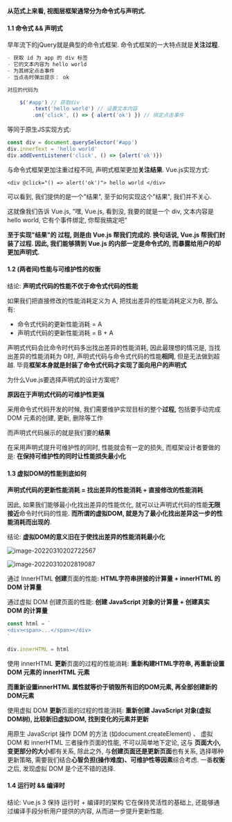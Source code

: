 **从范式上来看, 视图层框架通常分为命令式与声明式.**

#### 1.1 命令式 && 声明式

早年流下的jQuery就是典型的命令式框架. 命令式框架的一大特点就是**关注过程**.

```js
- 获取 id 为 app 的 div 标签
- 它的文本内容为 hello world
- 为其绑定点击事件
- 当点击时弹出提示： ok

对应的代码为 

	$('#app') // 获取div
		.text('hello world') // 设置文本内容
		.on('click', () => { alert('ok') }) // 绑定点击事件
```

等同于原生JS实现方式:

```js
const div = document.querySelector('#app')
div.innerText = 'hello world'
div.addEventListener('click', () => {alert('ok')})
```



与命令式框架更加注重过程不同, 声明式框架更加**关注结果**. Vue.js实现方式:

```vue
<div @click="() => alert('ok')"> hello world </div>
```

可以看到, 我们提供的是一个"结果", 至于如何实现这个"结果", 我们并不关心.

这就像我们告诉 Vue.js, ”嘿, Vue.js, 看到没, 我要的就是一个 div, 文本内容是 hello world, 它有个事件绑定, 你帮我搞定吧“

**至于实现"结果"的 过程, 则是由 Vue.js 帮我们完成的. 换句话说, Vue.js 帮我们封装了过程. 因此, 我们能够猜到 Vue.js 的内部一定是命令式的, 而暴露给用户的却更加声明式.**



#### 1.2 (两者间)性能与可维护性的权衡

结论: **声明式代码的性能不优于命令式代码的性能**

如果我们把直接修改的性能消耗定义为 A, 把找出差异的性能消耗定义为B, 那么有: 

- 命令式代码的更新性能消耗 = A
- 声明式代码的更新性能消耗 = B + A

声明式代码会比命令时代码多出找出差异的性能消耗, 因此最理想的情况是, 当找出差异的性能消耗为 0时, 声明式代码与命令式代码的性能**相同**, 但是无法做到超越. 毕竟**框架本身就是封装了命令式代码才实现了面向用户的声明式**



为什么Vue.js要选择声明式的设计方案呢? 

**原因在于声明式代码的可维护性更强**

采用命令式代码开发的时候, 我们需要维护实现目标的整个**过程,** 包括要手动完成 DOM 元素的创建, 更新, 删除等工作

而声明式代码展示的就是我们要的**结果**



在采用声明式提升可维护性的同时, 性能就会有一定的损失, 而框架设计者要做的是: **在保持可维护性的同时让性能损失最小化**



#### 1.3 虚拟DOM的性能到底如何

**声明式代码的更新性能消耗 = 找出差异的性能消耗 + 直接修改的性能消耗**

因此, 如果我们能够最小化找出差异的性能优化, 就可以让声明式代码的性能**无限接近**命令时代码的性能. **而所谓的虚拟DOM, 就是为了最小化找出差异这一步的性能消耗而出现的**.



结论:  **虚拟DOM的意义旧在于使找出差异的性能消耗最小化**

![image-20220310202722567](https://first-1303075678.cos.ap-beijing.myqcloud.com/img/202203110126836.png)



<img src="https://first-1303075678.cos.ap-beijing.myqcloud.com/img/202203110126733.png" alt="image-20220310202819087"  />



通过 InnerHTML **创建**页面的性能: **HTML字符串拼接的计算量 + innerHTML 的 DOM 计算量**

通过虚拟 DOM 创建页面的性能: **创建 JavaScript 对象的计算量 + 创建真实 DOM 的计算量**

```js
const html = `
<div><span>...</span></div>
`

div.innerHTML = html
```

使用 innerHTML **更新**页面的过程的性能消耗: **重新构建HTML字符串, 再重新设置 DOM 元素的 innerHTML 元素**

**而重新设置innerHTML 属性就等价于销毁所有旧的DOM元素, 再全部创建新的DOM元素**

使用虚拟 DOM **更新**页面的过程的性能消耗: **重新创建 JavaScript 对象(虚拟DOM树), 比较新旧虚拟DOM, 找到变化的元素并更新**



用原生 JavaScript 操作 DOM 的方法 (如document.createElement) 、 虚拟DOM 和 innerHTML 三者操作页面的性能, 不可以简单地下定论, 这与 **页面大小, 变更部分的大小**都有关系, 除此之外, 与**创建页面还是更新页面**也有关系, 选择哪种更新策略, 需要我们结合**心智负担(操作难度)、可维护性等因素**综合考虑. 一番**权衡**之后, 发现虚拟 DOM 是个还不错的选择.



#### 1.4 运行时 && 编译时

结论: Vue.js 3 保持 运行时 + 编译时的架构 它在保持灵活性的基础上, 还能够通过编译手段分析用户提供的内容, 从而进一步提升更新性能.
